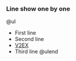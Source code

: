 ### Line show one by one

@ul
* First line
* Second line
* [V2EX](https://v2ex.com)
* Third line
@ulend

<br>
